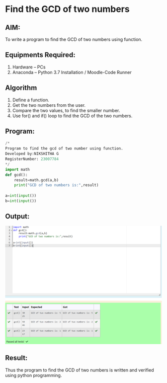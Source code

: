 # Find the GCD of two numbers

## AIM:
To write a program to find the GCD of two numbers using function.

## Equipments Required:
1. Hardware – PCs
2. Anaconda – Python 3.7 Installation / Moodle-Code Runner

## Algorithm
1. Define a function.
2. Get the two numbers from the user.
3. Compare the two values, to find the smaller number.
4. Use for() and if() loop to find the GCD of the two numbers.

## Program:
```PYTHON
/*
Program to find the gcd of two number using function.
Developed by:NIKSHITHA G 
RegisterNumber: 23007784 
*/
import math
def gcd():
    result=math.gcd(a,b)
    print("GCD of two numbers is:",result)
    
a=int(input())
b=int(input())
```

## Output:
![output](./GCD.png)


## Result:
Thus the program to find the GCD of two numbers is written and verified using python programming.
